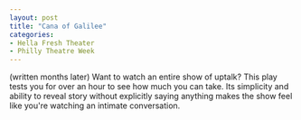 ```yaml
---
layout: post
title: "Cana of Galilee"
categories:
- Hella Fresh Theater
- Philly Theatre Week
---
```

(written months later)
Want to watch an entire show of uptalk? This play tests you for over an hour to see how much you can take. Its simplicity and ability to reveal story without explicitly saying anything makes the show feel like you're watching an intimate conversation.  
